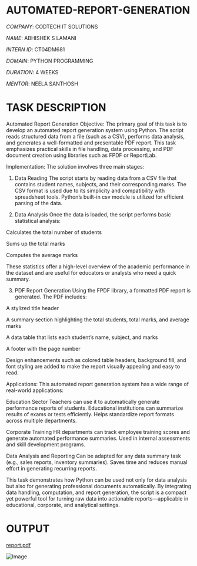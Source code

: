 # AUTOMATED-REPORT-GENERATION

*COMPANY*: CODTECH IT SOLUTIONS

*NAME*: ABHISHEK S LAMANI 

*INTERN ID*: CT04DM681

*DOMAIN*: PYTHON PROGRAMMING

*DURATION*: 4 WEEKS 

*MENTOR*: NEELA SANTHOSH 

# TASK DESCRIPTION

Automated Report Generation
Objective:
The primary goal of this task is to develop an automated report generation system using Python. The script reads structured data from a file (such as a CSV), performs data analysis, and generates a well-formatted and presentable PDF report. This task emphasizes practical skills in file handling, data processing, and PDF document creation using libraries such as FPDF or ReportLab.

Implementation:
The solution involves three main stages:

1. Data Reading
The script starts by reading data from a CSV file that contains student names, subjects, and their corresponding marks. The CSV format is used due to its simplicity and compatibility with spreadsheet tools. Python’s built-in csv module is utilized for efficient parsing of the data.

2. Data Analysis
Once the data is loaded, the script performs basic statistical analysis:

Calculates the total number of students

Sums up the total marks

Computes the average marks

These statistics offer a high-level overview of the academic performance in the dataset and are useful for educators or analysts who need a quick summary.

3. PDF Report Generation
Using the FPDF library, a formatted PDF report is generated. The PDF includes:

A stylized title header

A summary section highlighting the total students, total marks, and average marks

A data table that lists each student’s name, subject, and marks

A footer with the page number

Design enhancements such as colored table headers, background fill, and font styling are added to make the report visually appealing and easy to read.

Applications:
This automated report generation system has a wide range of real-world applications:

Education Sector
Teachers can use it to automatically generate performance reports of students.
Educational institutions can summarize results of exams or tests efficiently.
Helps standardize report formats across multiple departments.

Corporate Training
HR departments can track employee training scores and generate automated performance summaries.
Used in internal assessments and skill development programs.

Data Analysis and Reporting
Can be adapted for any data summary task (e.g., sales reports, inventory summaries).
Saves time and reduces manual effort in generating recurring reports.

This task demonstrates how Python can be used not only for data analysis but also for generating professional documents automatically. By integrating data handling, computation, and report generation, the script is a compact yet powerful tool for turning raw data into actionable reports—applicable in educational, corporate, and analytical settings.

# OUTPUT 

[report.pdf](https://github.com/user-attachments/files/20279985/report.pdf)

![Image](https://github.com/user-attachments/assets/0c8f16cd-a521-45ff-be04-2d7ae35747ea)

